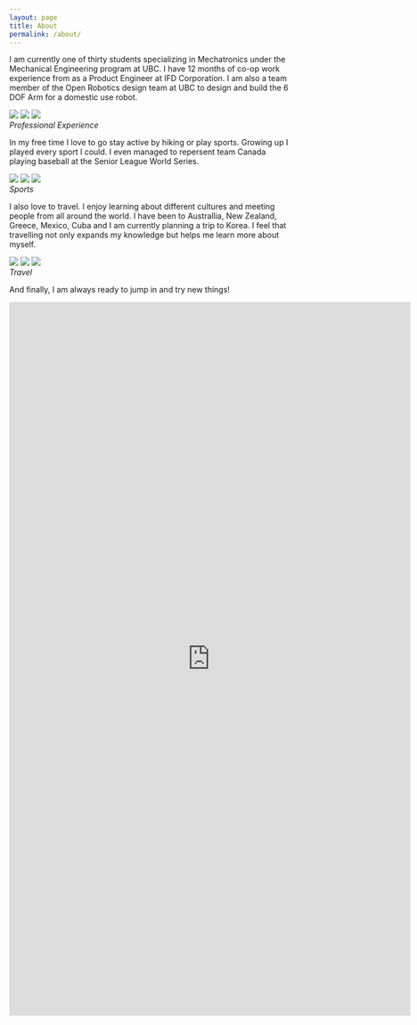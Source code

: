 ```yaml
---
layout: page
title: About
permalink: /about/
---
```


I am currently one of thirty students specializing in Mechatronics under the Mechanical Engineering
program at UBC. I have 12 months of co-op work experience from as a Product Engineer at IFD Corporation. I am also a team member of the Open Robotics design team at UBC to design and build the 6 DOF Arm for a domestic use robot.

<div class="gallery-box">
  <div class="gallery">
    <img src="/images/ubc.jpg" loading="lazy">
    <img src="/images/gallery-2.jpg" loading="lazy">
    <img src="/images/openrobotics.jpg" loading="lazy">
  </div>
  <em>Professional Experience</em>
</div>

In my free time I love to go stay active by hiking or play sports. Growing up I played every sport I could. I even managed to repersent team Canada playing baseball at the Senior League World Series.


<div class="gallery-box">
  <div class="gallery">
    <img src="/images/105.jpg" loading="lazy">
    <img src="/images/100.jpg" loading="lazy">
    <img src="/images/103.jpg" loading="lazy">
  </div>
  <em>Sports</em>
</div>

I also love to travel. I enjoy learning about different cultures and meeting people from all around the world. I have been to Australlia, New Zealand, Greece, Mexico, Cuba and I am currently planning a trip to Korea. I feel that travelling not only expands my knowledge but helps me learn more about myself.

<div class="gallery-box">
  <div class="gallery">
    <img src="/images/205.jpg" loading="lazy">
    <img src="/images/200.JPG" loading="lazy">
    <img src="/images/203.jpg" loading="lazy">
  </div>
  <em>Travel</em>
</div>

And finally, I am always ready to jump in and try new things!

<p><iframe src="https://player.vimeo.com/video/716220081?h=8bc99c326a&amp;title=0&amp;byline=0&amp;portrait=0&amp;speed=0&amp;badge=0&amp;autopause=0&amp;player_id=0&amp;app_id=58479" width="720" height="1280" frameborder="0" allow="autoplay; fullscreen; picture-in-picture" allowfullscreen title="Bungee Jumping in New Zealand"></iframe></p>
